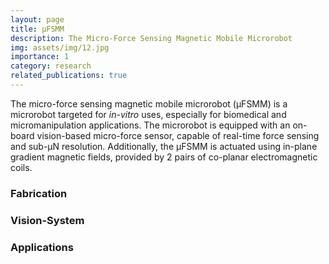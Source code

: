 ```yaml
---
layout: page
title: μFSMM
description: The Micro-Force Sensing Magnetic Mobile Microrobot
img: assets/img/12.jpg
importance: 1
category: research
related_publications: true
---
```


The micro-force sensing magnetic mobile microrobot  (μFSMM) is a microrobot targeted for *in-vitro* uses, especially for biomedical and micromanipulation applications. The microrobot is equipped with an on-board vision-based micro-force sensor, capable of real-time force sensing and sub-μN resolution. Additionally, the μFSMM is actuated using in-plane gradient magnetic fields, provided by 2 pairs of co-planar electromagnetic coils. 

### Fabrication

### Vision-System

### Applications

